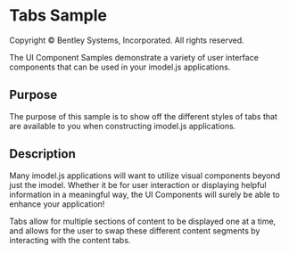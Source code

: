 # Tabs Sample

Copyright © Bentley Systems, Incorporated. All rights reserved.

The UI Component Samples demonstrate a variety of user interface components that can be used in your imodel.js applications.

## Purpose

The purpose of this sample is to show off the different styles of tabs that are available to you when constructing imodel.js applications.

## Description

Many imodel.js applications will want to utilize visual components beyond just the imodel. Whether it be for user interaction or displaying helpful information in a meaningful way, the UI Components will surely be able to enhance your application!

Tabs allow for multiple sections of content to be displayed one at a time, and allows for the user to swap these different content segments by interacting with the content tabs.
